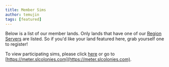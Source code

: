```yaml
---
title: Member Sims
author: temujin
tags: [featured]
---
```

Below is a list of our member lands. Only lands that have one of our [Region Servers](https://slcolonies.com/docs/regionserver/) are listed. So if you'd like your land featured here, grab yourself one to register!

To view participating sims, please click [here](https://meter.slcolonies.com) or go to [https://meter.slcolonies.com](https://meter.slcolonies.com).
